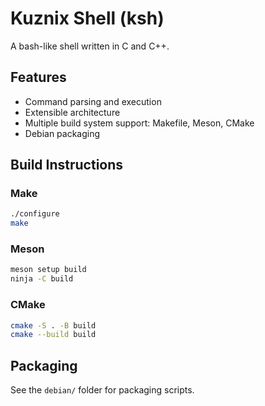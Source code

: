 # Kuznix Shell (ksh)

A bash-like shell written in C and C++.

## Features
- Command parsing and execution
- Extensible architecture
- Multiple build system support: Makefile, Meson, CMake
- Debian packaging

## Build Instructions

### Make
```sh
./configure
make
```

### Meson
```sh
meson setup build
ninja -C build
```

### CMake
```sh
cmake -S . -B build
cmake --build build
```

## Packaging
See the `debian/` folder for packaging scripts.
